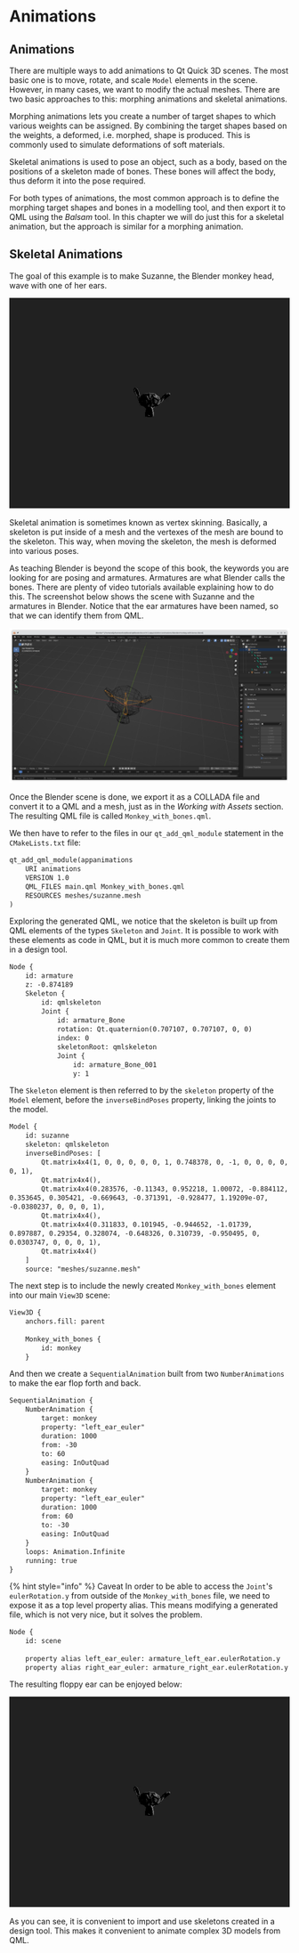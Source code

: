 # Animations

## Animations

There are multiple ways to add animations to Qt Quick 3D scenes. The most basic one is to move, rotate, and scale `Model` elements in the scene. However, in many cases, we want to modify the actual meshes. There are two basic approaches to this: morphing animations and skeletal animations.

Morphing animations lets you create a number of target shapes to which various weights can be assigned. By combining the target shapes based on the weights, a deformed, i.e. morphed, shape is produced. This is commonly used to simulate deformations of soft materials.

Skeletal animations is used to pose an object, such as a body, based on the positions of a skeleton made of bones. These bones will affect the body, thus deform it into the pose required.

For both types of animations, the most common approach is to define the morphing target shapes and bones in a modelling tool, and then export it to QML using the _Balsam_ tool. In this chapter we will do just this for a skeletal animation, but the approach is similar for a morphing animation.

## Skeletal Animations

The goal of this example is to make Suzanne, the Blender monkey head, wave with one of her ears.

![image](assets/monkey.gif)

Skeletal animation is sometimes known as vertex skinning. Basically, a skeleton is put inside of a mesh and the vertexes of the mesh are bound to the skeleton. This way, when moving the skeleton, the mesh is deformed into various poses.

As teaching Blender is beyond the scope of this book, the keywords you are looking for are posing and armatures. Armatures are what Blender calls the bones. There are plenty of video tutorials available explaining how to do this. The screenshot below shows the scene with Suzanne and the armatures in Blender. Notice that the ear armatures have been named, so that we can identify them from QML.

![image](assets/blender-monkey-with-bones.png)

Once the Blender scene is done, we export it as a COLLADA file and convert it to a QML and a mesh, just as in the _Working with Assets_ section. The resulting QML file is called `Monkey_with_bones.qml`.

We then have to refer to the files in our `qt_add_qml_module` statement in the `CMakeLists.txt` file:

```
qt_add_qml_module(appanimations
    URI animations
    VERSION 1.0
    QML_FILES main.qml Monkey_with_bones.qml
    RESOURCES meshes/suzanne.mesh
)
```

Exploring the generated QML, we notice that the skeleton is built up from QML elements of the types `Skeleton` and `Joint`. It is possible to work with these elements as code in QML, but it is much more common to create them in a design tool.

```
Node {
    id: armature
    z: -0.874189
    Skeleton {
        id: qmlskeleton
        Joint {
            id: armature_Bone
            rotation: Qt.quaternion(0.707107, 0.707107, 0, 0)
            index: 0
            skeletonRoot: qmlskeleton
            Joint {
                id: armature_Bone_001
                y: 1
```

The `Skeleton` element is then referred to by the `skeleton` property of the `Model` element, before the `inverseBindPoses` property, linking the joints to the model.

```
Model {
    id: suzanne
    skeleton: qmlskeleton
    inverseBindPoses: [
        Qt.matrix4x4(1, 0, 0, 0, 0, 0, 1, 0.748378, 0, -1, 0, 0, 0, 0, 0, 1),
        Qt.matrix4x4(),
        Qt.matrix4x4(0.283576, -0.11343, 0.952218, 1.00072, -0.884112, 0.353645, 0.305421, -0.669643, -0.371391, -0.928477, 1.19209e-07, -0.0380237, 0, 0, 0, 1),
        Qt.matrix4x4(),
        Qt.matrix4x4(0.311833, 0.101945, -0.944652, -1.01739, 0.897887, 0.29354, 0.328074, -0.648326, 0.310739, -0.950495, 0, 0.0303747, 0, 0, 0, 1),
        Qt.matrix4x4()
    ]
    source: "meshes/suzanne.mesh"
```

The next step is to include the newly created `Monkey_with_bones` element into our main `View3D` scene:

```
View3D {
    anchors.fill: parent

    Monkey_with_bones {
        id: monkey
    }
```

And then we create a `SequentialAnimation` built from two `NumberAnimations` to make the ear flop forth and back.

```
SequentialAnimation {
    NumberAnimation {
        target: monkey
        property: "left_ear_euler"
        duration: 1000
        from: -30
        to: 60
        easing: InOutQuad
    }
    NumberAnimation {
        target: monkey
        property: "left_ear_euler"
        duration: 1000
        from: 60
        to: -30
        easing: InOutQuad
    }
    loops: Animation.Infinite
    running: true
}
```

{% hint style="info" %} Caveat In order to be able to access the `Joint`'s `eulerRotation.y` from outside of the `Monkey_with_bones` file, we need to expose it as a top level property alias. This means modifying a generated file, which is not very nice, but it solves the problem.

```
Node {
    id: scene

    property alias left_ear_euler: armature_left_ear.eulerRotation.y
    property alias right_ear_euler: armature_right_ear.eulerRotation.y
```

The resulting floppy ear can be enjoyed below:

![image](assets/monkey.gif)

As you can see, it is convenient to import and use skeletons created in a design tool. This makes it convenient to animate complex 3D models from QML.
